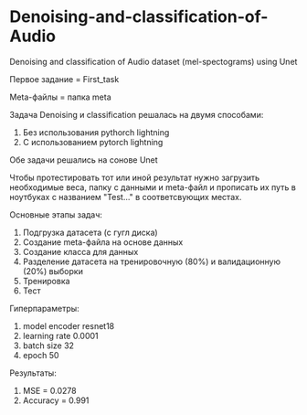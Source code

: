 # Denoising-and-classification-of-Audio
Denoising and classification of Audio dataset (mel-spectograms) using Unet

Первое задание = First_task

Meta-файлы = папка meta

Задача Denoising и classification решалась на двумя способами:

1) Без использования pythorch lightning
2) С использованием pytorch lightning

Обе задачи решались на сонове Unet

Чтобы протестировать тот или иной результат нужно загрузить необходимые веса, папку с данными и meta-файл и прописать их путь в ноутбуках с названием "Test..." в соответсвующих местах.

Основные этапы задач:

1) Подгрузка датасета (с гугл диска)
2) Создание meta-файла на основе данных
3) Создание класса для данных
4) Разделение датасета на тренировочную (80%) и валидационную (20%) выборки
5) Тренировка
6) Тест

Гиперпараметры:

1) model encoder   resnet18
2) learning rate   0.0001
3) batch size      32
4) epoch           50

Результаты:

1) MSE = 0.0278
2) Accuracy = 0.991

